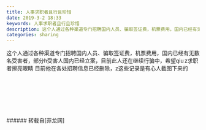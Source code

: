 ```yaml
---
title: 人事求职者且行且珍惜
date: 2019-3-2 18:33
keywords: 人事求职者且行且珍惜
description: 这个人通过各种渠道专门招聘国内人员、骗取签证费，机票费用，国内已经有无数名受害者，部分h受害人国内已经立案，目前此人还在继续行骗中，希望qiu z求职者擦亮眼睛 目前他在各处招聘信息已经删除，z这些记录是有心人截图下来的 
categories: sharing
---
```

<td class="t_f" id="postmessage_3144427">

这个人通过各种渠道专门招聘国内人员、骗取签证费，机票费用，国内已经有无数名受害者，部分h受害人国内已经立案，目前此人还在继续行骗中，希望qiu z求职者擦亮眼睛 目前他在各处招聘信息已经删除，z这些记录是有心人截图下来的 <br/>
<img alt="" border="0" class="zoom" data-cf-modified-e7d50d7118a7e5dfabb550d8-="" file="http://www.flw.ph/data/appbyme/upload/image/201903/02/cVlQ8HDsB6ua.jpg" id="aimg_Gbxcy" lazyloadthumb="1" onclick="" onmouseover="" src="http://www.flw.ph/data/appbyme/upload/image/201903/02/cVlQ8HDsB6ua.jpg"/><br/>
<br/>
<img alt="" border="0" class="zoom" data-cf-modified-e7d50d7118a7e5dfabb550d8-="" file="http://www.flw.ph/data/appbyme/upload/image/201903/02/qP9CxBZfbYK6.jpg" id="aimg_OhD9f" lazyloadthumb="1" onclick="" onmouseover="" src="http://www.flw.ph/data/appbyme/upload/image/201903/02/qP9CxBZfbYK6.jpg"/><br/>
<br/>
<img alt="" border="0" class="zoom" data-cf-modified-e7d50d7118a7e5dfabb550d8-="" file="http://www.flw.ph/data/appbyme/upload/image/201903/02/ykh5tFFBoK8U.jpg" id="aimg_M0ACc" lazyloadthumb="1" onclick="" onmouseover="" src="http://www.flw.ph/data/appbyme/upload/image/201903/02/ykh5tFFBoK8U.jpg"/><br/>
<br/>
<img alt="" border="0" class="zoom" data-cf-modified-e7d50d7118a7e5dfabb550d8-="" file="http://www.flw.ph/data/appbyme/upload/image/201903/02/jLu6tumGzN32.jpg" id="aimg_qEWw0" lazyloadthumb="1" onclick="" onmouseover="" src="http://www.flw.ph/data/appbyme/upload/image/201903/02/jLu6tumGzN32.jpg"/><br/>
<br/>
<img alt="" border="0" class="zoom" data-cf-modified-e7d50d7118a7e5dfabb550d8-="" file="http://www.flw.ph/data/appbyme/upload/image/201903/02/MuRhpju9MLLb.jpg" id="aimg_oGI7Z" lazyloadthumb="1" onclick="" onmouseover="" src="http://www.flw.ph/data/appbyme/upload/image/201903/02/MuRhpju9MLLb.jpg"/><br/>
<br/>
<img alt="" border="0" class="zoom" data-cf-modified-e7d50d7118a7e5dfabb550d8-="" file="http://www.flw.ph/data/appbyme/upload/image/201903/02/f28qSLCeqHBl.jpg" id="aimg_eFU5f" lazyloadthumb="1" onclick="" onmouseover="" src="http://www.flw.ph/data/appbyme/upload/image/201903/02/f28qSLCeqHBl.jpg"/><br/>
<br/>
</td>
###### 转载自[菲龙网]